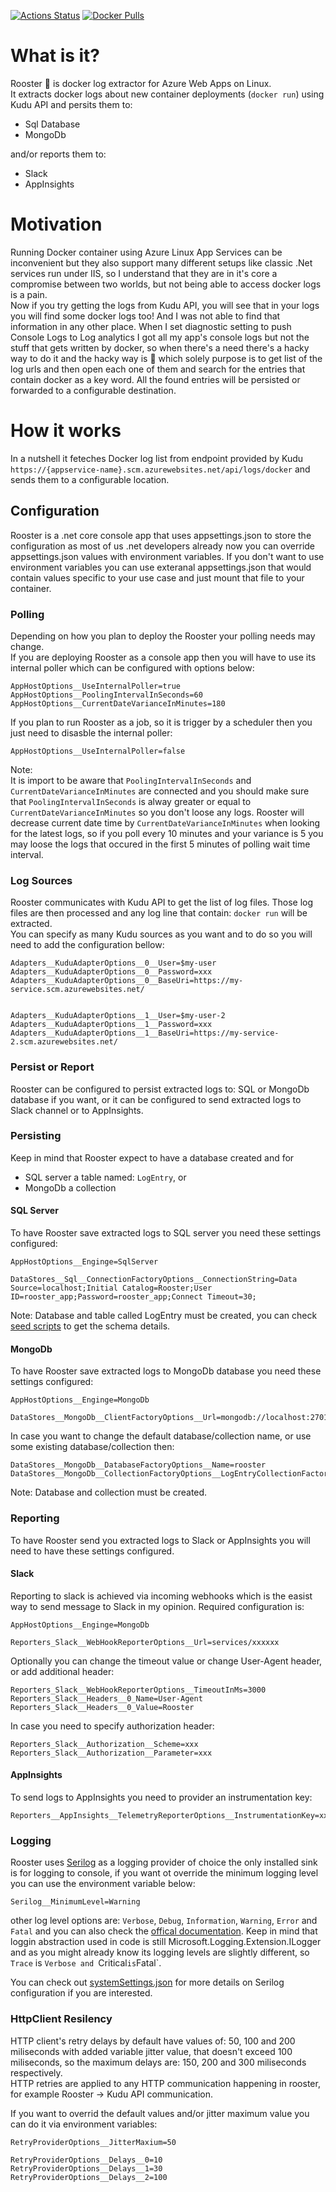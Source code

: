 [![Actions Status](https://github.com/MirzaMerdovic/rooster/workflows/Docker/badge.svg)](https://github.com/MirzaMerdovic/rooster/actions)
[![Docker Pulls](https://img.shields.io/docker/pulls/mirzamerdovic/rooster?style=flat)](https://hub.docker.com/r/mirzamerdovic/rooster)

# What is it?
Rooster :rooster: is docker log extractor for Azure Web Apps on Linux.  
It extracts docker logs about new container deployments (`docker run`) using Kudu API and persits them to:
* Sql Database
* MongoDb  

and/or reports them to:  
* Slack
* AppInsights

# Motivation

Running Docker container using Azure Linux App Services can be inconvenient but they also support many different setups like classic .Net services run under IIS, so I understand that they are in it's core a compromise between two worlds, but not being able to access docker logs is a pain.  
Now if you try getting the logs from Kudu API, you will see that in your logs you will find some docker logs too! And I was not able to find that information in any other place. When I set diagnostic setting to push Console Logs to Log analytics I got all my app's console logs but not the stuff that gets written by docker, so when there's a need there's a hacky way to do it and the hacky way is :rooster: which solely purpose is to get list of the log urls and then open each one of them and search for the entries that contain docker as a key word. All the found entries will be persisted or forwarded to a configurable destination.

# How it works

In a nutshell it feteches Docker log list from endpoint provided by Kudu `https://{appservice-name}.scm.azurewebsites.net/api/logs/docker` and sends them to a configurable location.

## Configuration
Rooster is a .net core console app that uses appsettings.json to store the configuration as most of us .net developers already now you can override appsettings.json values with environment variables. If you don't want to use environment variables you can use exteranal appsettings.json that would contain values specific to your use case and just mount that file to your container.

### Polling 
Depending on how you plan to deploy the Rooster your polling needs may change.  
If you are deploying Rooster as a console app then you will have to use its internal poller which can be configured with options below:
```
AppHostOptions__UseInternalPoller=true
AppHostOptions__PoolingIntervalInSeconds=60
AppHostOptions__CurrentDateVarianceInMinutes=180
```

If you plan to run Rooster as a job, so it is trigger by a scheduler then you just need to disasble the internal poller:
```
AppHostOptions__UseInternalPoller=false
```

Note:  
It is import to be aware that `PoolingIntervalInSeconds` and `CurrentDateVarianceInMinutes` are connected and you should make sure that `PoolingIntervalInSeconds` is alway greater or equal to `CurrentDateVarianceInMinutes` so you don't loose any logs. Rooster will decrease current date time by `CurrentDateVarianceInMinutes` when looking for the latest logs, so if you poll every 10 minutes and your variance is 5 you may loose the logs that occured in the first 5 minutes of polling wait time interval. 

### Log Sources
Rooster communicates with Kudu API to get the list of log files. Those log files are then processed and any log line that contain: `docker run` will be extracted.  
You can specify as many Kudu sources as you want and to do so you will need to add the configuration bellow:
```
Adapters__KuduAdapterOptions__0__User=$my-user
Adapters__KuduAdapterOptions__0__Password=xxx
Adapters__KuduAdapterOptions__0__BaseUri=https://my-service.scm.azurewebsites.net/


Adapters__KuduAdapterOptions__1__User=$my-user-2
Adapters__KuduAdapterOptions__1__Password=xxx
Adapters__KuduAdapterOptions__1__BaseUri=https://my-service-2.scm.azurewebsites.net/
```

### Persist or Report
Rooster can be configured to persist extracted logs to: SQL or MongoDb database if you want, or it can be configured to send extracted logs to Slack channel or to AppInsights.

### Persisting
Keep in mind that Rooster expect to have a database created and for 
* SQL server a table named: `LogEntry`, or 
* MongoDb a collection  

#### SQL Server
To have Rooster save extracted logs to SQL server you need these settings configured:
```
AppHostOptions__Enginge=SqlServer

DataStores__Sql__ConnectionFactoryOptions__ConnectionString=Data Source=localhost;Initial Catalog=Rooster;User ID=rooster_app;Password=rooster_app;Connect Timeout=30;
```
Note: Database and table called LogEntry must be created, you can check [seed scripts](src/SqlScripts/scripts/) to get the schema details.

#### MongoDb
To have Rooster save extracted logs to MongoDb database you need these settings configured:
```
AppHostOptions__Enginge=MongoDb

DataStores__MongoDb__ClientFactoryOptions__Url=mongodb://localhost:27017
```
In case you want to change the default database/collection name, or use some existing database/collection then:
```
DataStores__MongoDb__DatabaseFactoryOptions__Name=rooster
DataStores__MongoDb__CollectionFactoryOptions__LogEntryCollectionFactoryOptions__Name=LogEntry
```
Note: 
Database and collection must be created.

### Reporting
To have Rooster send you extracted logs to Slack or AppInsights you will need to have these settings configured.

#### Slack
Reporting to slack is achieved via incoming webhooks which is the easist way to send message to Slack in my opinion. Required configuration is:
```
AppHostOptions__Enginge=MongoDb

Reporters_Slack__WebHookReporterOptions__Url=services/xxxxxx
```

Optionally you can change the timeout value or change User-Agent header, or add additional header:
```
Reporters_Slack__WebHookReporterOptions__TimeoutInMs=3000
Reporters_Slack__Headers__0_Name=User-Agent
Reporters_Slack__Headers__0_Value=Rooster
```

In case you need to specify authorization header:
```
Reporters_Slack__Authorization__Scheme=xxx
Reporters_Slack__Authorization__Parameter=xxx
```

#### AppInsights
To send logs to AppInsights you need to provider an instrumentation key:
```
Reporters__AppInsights__TelemetryReporterOptions__InstrumentationKey=xxx
```

### Logging
Rooster uses [Serilog](https://serilog.net/) as a logging provider of choice the only installed sink is for logging to console, if you want ot override the minimum logging level you can use the environment variable below:
```
Serilog__MinimumLevel=Warning
```  

other log level options are: `Verbose`, `Debug`, `Information`, `Warning`, `Error` and `Fatal` and you can also check the [offical documentation](https://github.com/serilog/serilog/wiki/Configuration-Basics#minimum-level). Keep in mind that loggin abstraction used in code is still Microsoft.Logging.Extension.ILogger and as you might already know its logging levels are slightly different, so `Trace` is `Verbose and `Critical` is `Fatal`.

You can check out [systemSettings.json](src/Rooster.DependencyInjection/systemSettings.json) for more details on Serilog configuration if you are interested.

### HttpClient Resilency

HTTP client's retry delays by default have values of: 50, 100 and 200 miliseconds with added variable jitter value, that doesn't exceed 100 miliseconds, so the maximum delays are: 150, 200 and 300 miliseconds respectively.  
HTTP retries are applied to any HTTP communication happening in rooster, for example Rooster -> Kudu API communication.

If you want to overrid the default values and/or jitter maximum value you can do it via environment variables:
```
RetryProviderOptions__JitterMaxium=50

RetryProviderOptions__Delays__0=10
RetryProviderOptions__Delays__1=30
RetryProviderOptions__Delays__2=100
```
